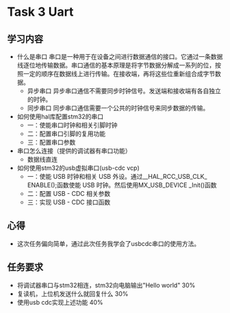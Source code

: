 # Task 3 Uart
## 学习内容
 - 什么是串口
 串口是一种用于在设备之间进行数据通信的接口。它通过一条数据线逐位地传输数据。串口通信的基本原理是将字节数据分解成一系列的位，按照一定的顺序在数据线上进行传输。在接收端，再将这些位重新组合成字节数据。
   - 异步串口
   异步串口通信不需要同步时钟信号。发送端和接收端有各自独立的时钟。
   - 同步串口
   同步串口通信需要一个公共的时钟信号来同步数据的传输。
 - 如何使用hal库配置stm32的串口
   - 一：使能串口时钟和相关引脚时钟
   - 二：配置串口引脚的复用功能
   - 三：配置串口参数
  - 串口怎么连接（提供的调试器有串口功能）
    - 数据线直连
 - 如何使用stm32的usb虚拟串口(usb-cdc vcp)
    - 一：使能 USB 时钟和相关 USB 外设。通过__HAL_RCC_USB_CLK_ ENABLE();函数使能 USB 时钟。然后使用MX_USB_DEVICE _Init()函数
    - 二：配置 USB - CDC 相关参数
    - 三：实现 USB - CDC 接口函数
## 心得
  - 这次任务偏向简单，通过此次任务我学会了usbcdc串口的使用方法。
## 任务要求
 - 将调试器串口与stm32相连，stm32向电脑输出"Hello world" 30%
 - 复读机，上位机发送什么就回复什么 30%
 - 使用usb cdc实现上述功能 40%